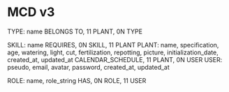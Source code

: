 # MCD v3

TYPE: name
BELONGS TO, 11 PLANT, 0N TYPE

SKILL: name
REQUIRES, 0N SKILL, 11 PLANT
PLANT: name, specification, age, watering, light, cut, fertilization, repotting, picture, initialization_date, created_at, updated_at
CALENDAR_SCHEDULE, 11 PLANT, 0N USER
USER: pseudo, email, avatar, password, created_at, updated_at

ROLE: name, role_string
HAS, 0N ROLE, 11 USER
